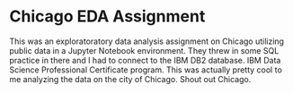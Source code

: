 # Chicago EDA Assignment
This was an exploratoratory data analysis assignment on Chicago utilizing public data in a Jupyter Notebook environment. They threw in some SQL practice in there and I had to connect to the IBM DB2 database. IBM Data Science Professional Certificate program. This was actually pretty cool to me analyzing the data on the city of Chicago. Shout out Chicago.
